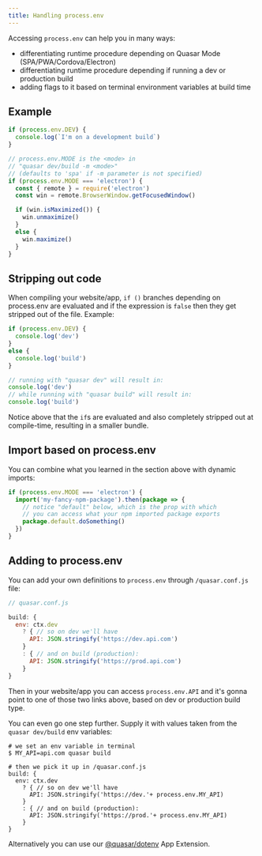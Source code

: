 ```yaml
---
title: Handling process.env
---
```


Accessing `process.env` can help you in many ways:
  * differentiating runtime procedure depending on Quasar Mode (SPA/PWA/Cordova/Electron)
  * differentiating runtime procedure depending if running a dev or production build
  * adding flags to it based on terminal environment variables at build time

## Example

```js
if (process.env.DEV) {
  console.log(`I'm on a development build`)
}

// process.env.MODE is the <mode> in
// "quasar dev/build -m <mode>"
// (defaults to 'spa' if -m parameter is not specified)
if (process.env.MODE === 'electron') {
  const { remote } = require('electron')
  const win = remote.BrowserWindow.getFocusedWindow()

  if (win.isMaximized()) {
    win.unmaximize()
  }
  else {
    win.maximize()
  }
}
```

## Stripping out code

When compiling your website/app, `if ()` branches depending on process.env are evaluated and if the expression is `false` then they get stripped out of the file. Example:

```js
if (process.env.DEV) {
  console.log('dev')
}
else {
  console.log('build')
}

// running with "quasar dev" will result in:
console.log('dev')
// while running with "quasar build" will result in:
console.log('build')
```

Notice above that the `if`s are evaluated and also completely stripped out at compile-time, resulting in a smaller bundle.

## Import based on process.env

You can combine what you learned in the section above with dynamic imports:

```js
if (process.env.MODE === 'electron') {
  import('my-fancy-npm-package').then(package => {
    // notice "default" below, which is the prop with which
    // you can access what your npm imported package exports
    package.default.doSomething()
  })
}
```

## Adding to process.env

You can add your own definitions to `process.env` through `/quasar.conf.js` file:

```js
// quasar.conf.js

build: {
  env: ctx.dev
    ? { // so on dev we'll have
      API: JSON.stringify('https://dev.api.com')
    }
    : { // and on build (production):
      API: JSON.stringify('https://prod.api.com')
    }
}
```
Then in your website/app you can access `process.env.API` and it's gonna point to one of those two links above, based on dev or production build type.

You can even go one step further. Supply it with values taken from the `quasar dev/build` env variables:
```
# we set an env variable in terminal
$ MY_API=api.com quasar build

# then we pick it up in /quasar.conf.js
build: {
  env: ctx.dev
    ? { // so on dev we'll have
      API: JSON.stringify('https://dev.'+ process.env.MY_API)
    }
    : { // and on build (production):
      API: JSON.stringify('https://prod.'+ process.env.MY_API)
    }
}
```

Alternatively you can use our [@quasar/dotenv](https://github.com/quasarframework/app-extension-dotenv) App Extension.
